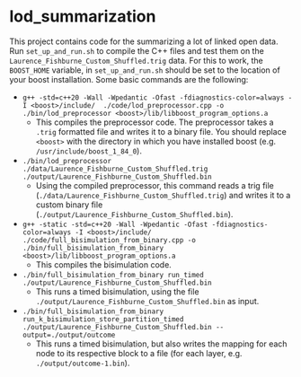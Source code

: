 # lod_summarization
This project contains code for the summarizing a lot of linked open data.
Run `set_up_and_run.sh` to compile the C++ files and test them on the `Laurence_Fishburne_Custom_Shuffled.trig` data.
For this to work, the `BOOST_HOME` variable, in `set_up_and_run.sh` should be set to the location of your boost installation.
Some basic commands are the following:
- `g++ -std=c++20 -Wall -Wpedantic -Ofast -fdiagnostics-color=always -I <boost>/include/  ./code/lod_preprocessor.cpp -o ./bin/lod_preprocessor <boost>/lib/libboost_program_options.a`
  - This compiles the preprocessor code. The preprocessor takes a `.trig` formatted file and writes it to a binary file.  You should replace `<boost>` with the directory in which you have installed boost (e.g. `/usr/include/boost_1_84_0`).
- `./bin/lod_preprocessor ./data/Laurence_Fishburne_Custom_Shuffled.trig ./output/Laurence_Fishburne_Custom_Shuffled.bin`
  - Using the compiled preprocessor, this command reads a trig file (`./data/Laurence_Fishburne_Custom_Shuffled.trig`) and writes it to a custom binary file (`./output/Laurence_Fishburne_Custom_Shuffled.bin`).
- `g++ -static -std=c++20 -Wall -Wpedantic -Ofast -fdiagnostics-color=always -I <boost>/include/ ./code/full_bisimulation_from_binary.cpp -o ./bin/full_bisimulation_from_binary  <boost>/lib/libboost_program_options.a`
  - This compiles the bisimulation code.
- `./bin/full_bisimulation_from_binary run_timed ./output/Laurence_Fishburne_Custom_Shuffled.bin`
  - This runs a timed bisimulation, using the file `./output/Laurence_Fishburne_Custom_Shuffled.bin` as input.
- `./bin/full_bisimulation_from_binary run_k_bisimulation_store_partition_timed ./output/Laurence_Fishburne_Custom_Shuffled.bin --output=./output/outcome`
  - This runs a timed bisimulation, but also writes the mapping for each node to its respective block to a file (for each layer, e.g. `./output/outcome-1.bin`).